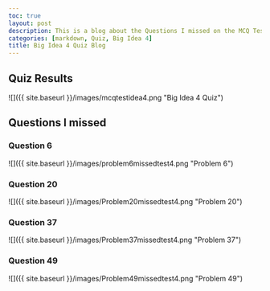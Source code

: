 ```yaml
---
toc: true
layout: post
description: This is a blog about the Questions I missed on the MCQ Test 4 and will provide the correct answers and why
categories: [markdown, Quiz, Big Idea 4]
title: Big Idea 4 Quiz Blog
---
```


## Quiz Results

![]({{ site.baseurl }}/images/mcqtestidea4.png "Big Idea 4 Quiz")

## Questions I missed

### Question 6

![]({{ site.baseurl }}/images/problem6missedtest4.png "Problem 6")

### Question 20

![]({{ site.baseurl }}/images/Problem20missedtest4.png "Problem 20")

### Question 37

![]({{ site.baseurl }}/images/Problem37missedtest4.png "Problem 37")

### Question 49

![]({{ site.baseurl }}/images/Problem49missedtest4.png "Problem 49")